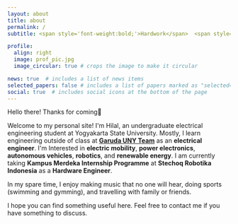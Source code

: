 ```yaml
---
layout: about
title: about
permalink: /
subtitle: <span style='font-weight:bold;'>Hardwork</span>  <span style='font-weight:100;'>is</span>  <span style='font-weight:bold;'>Happy Work</span> 

profile:
  align: right
  image: prof_pic.jpg
  image_circular: true # crops the image to make it circular

news: true  # includes a list of news items
selected_papers: false # includes a list of papers marked as "selected={true}"
social: true  # includes social icons at the bottom of the page
---
```


Hello there! Thanks for coming👋

Welcome to my personal site! I'm Hilal, an undergraduate electrical engineering student at Yogyakarta State University. Mostly, I learn engineering outside of class at **[Garuda UNY Team](https://garudauny.com/)** as an **electrical engineer**. I'm Interested in **electric mobility**, **power electronics**, **autonomous vehicles**, **robotics**, and **renewable energy**. I am currently taking **Kampus Merdeka Internship Programme** at **Stechoq Robotika Indonesia** as a **Hardware Engineer**.

In my spare time, I enjoy making music that no one will hear, doing sports (swimming and gymming), and travelling with family or friends.

I hope you can find something useful here. Feel free to contact me if you have something to discuss.